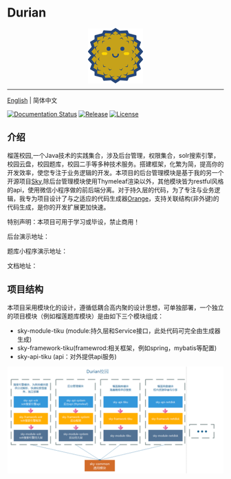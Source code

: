 # Durian
<p align="center">
<img align="center" src="doc/imgs/logo.png">
<p>

--------------------------------------------------------------------------------
[English](./README.en.md) | 简体中文

[![Documentation Status](https://img.shields.io/badge/中文文档-最新-brightgreen.svg)](http://www.paddlepaddle.org.cn/documentation/docs/zh/1.8/beginners_guide/index_cn.html)
[![Release](https://img.shields.io/github/release/PaddlePaddle/Paddle.svg)](https://github.com/PaddlePaddle/Paddle/releases)
[![License](https://img.shields.io/badge/license-Apache%202-blue.svg)](LICENSE)

## 介绍
榴莲校园,一个Java技术的实践集合，涉及后台管理，权限集合，solr搜索引擎，校园云盘，校园题库，校园二手等多种技术服务。搭建框架，化繁为简，提高你的开发效率，使您专注于业务逻辑的开发。本项目的后台管理模块是基于我的另一个开源项目[Sky](https://gitee.com/qiu-qian/sky.git),除后台管理模块使用Thymeleaf渲染以外，其他模块皆为restful风格的api，使用微信小程序做的前后端分离。对于持久层的代码，为了专注与业务逻辑，我专为项目设计了与之适应的代码生成器[Orange](https://gitee.com/qiu-qian/Orange.git)，支持关联结构(非外键)的代码生成，是你的开发扩展更加快速。


特别声明：本项目可用于学习或毕设，禁止商用！

后台演示地址：

题库小程序演示地址：

文档地址：

## 项目结构
本项目采用模块化的设计，遵循低耦合高内聚的设计思想，可单独部署，一个独立的项目模块（例如榴莲题库模块）是由如下三个模块组成：
* sky-module-tiku (module:持久层和Service接口，此处代码可完全由生成器生成)
* sky-framework-tiku(framewrod:相关框架，例如spring，mybatis等配置)
* sky-api-tiku (api：对外提供api服务)

<p align="center">
<img align="center" src="doc/imgs/durian-module.png" width=900>
<p>
